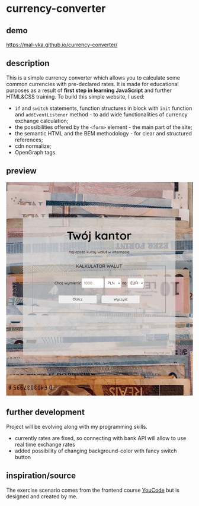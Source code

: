 # currency-converter
## demo
https://mal-vka.github.io/currency-converter/

## description
This is a simple currency converter which allows you to calculate some common currencies with pre-declared rates.
It is made for educational purposes as a result of **first step in learning JavaScript** and further HTML&CSS training.
To build this simple website, I used:
- `if` and `switch` statements, function structures in block with `init` function and `addEventListener` method - to add wide functionalities of currency exchange calculation;
- the possibilities offered by the `<form>` element - the main part of the site;
- the semantic HTML and the BEM methodology - for clear and structured references;
- cdn normalize;
- OpenGraph tags.

## preview
![app animation](images/app-animation.gif)

## further development
Project will be evolving along with my programming skills.
- currently rates are fixed, so connecting with bank API will allow to use real time exchange rates
- added possibility of changing background-color with fancy switch button

## inspiration/source
The exercise scenario comes from the frontend course [YouCode](https://youcode.pl/) but is designed and created by me.
